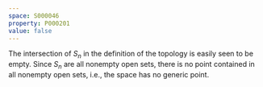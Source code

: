 ```yaml
---
space: S000046
property: P000201
value: false
---
```


The intersection of $S_n$ in the definition of the topology is easily seen to be empty. Since $S_n$ are all nonempty open sets, there is no point contained in all nonempty open sets, i.e., the space has no generic point.
